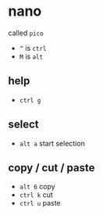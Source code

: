 # nano
called `pico`
- `^` is `ctrl`
- `M` is `alt`

## help
- `ctrl g`

## select
- `alt a` start selection

## copy / cut / paste
- `alt 6` copy
- `ctrl k` cut
- `ctrl u` paste